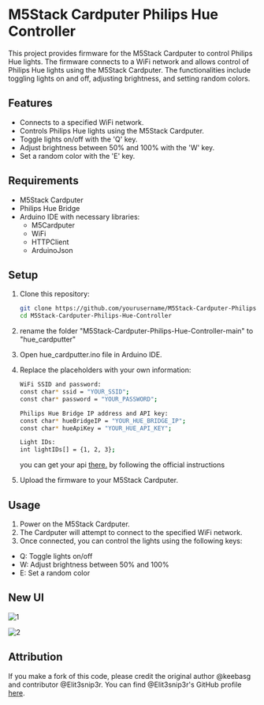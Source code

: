 # M5Stack Cardputer Philips Hue Controller

This project provides firmware for the M5Stack Cardputer to control Philips Hue lights. The firmware connects to a WiFi network and allows control of Philips Hue lights using the M5Stack Cardputer. The functionalities include toggling lights on and off, adjusting brightness, and setting random colors.

## Features

- Connects to a specified WiFi network.
- Controls Philips Hue lights using the M5Stack Cardputer.
- Toggle lights on/off with the 'Q' key.
- Adjust brightness between 50% and 100% with the 'W' key.
- Set a random color with the 'E' key.

## Requirements

- M5Stack Cardputer
- Philips Hue Bridge
- Arduino IDE with necessary libraries:
  - M5Cardputer
  - WiFi
  - HTTPClient
  - ArduinoJson

## Setup

1. Clone this repository:
   ```bash
   git clone https://github.com/yourusername/M5Stack-Cardputer-Philips-Hue-Controller.git
   cd M5Stack-Cardputer-Philips-Hue-Controller
2. rename the folder "M5Stack-Cardputer-Philips-Hue-Controller-main" to "hue_cardputter"

3. Open hue_cardputter.ino file in Arduino IDE.

4. Replace the placeholders with your own information:
   ```bash    
   WiFi SSID and password:
   const char* ssid = "YOUR_SSID";
   const char* password = "YOUR_PASSWORD";

   Philips Hue Bridge IP address and API key:
   const char* hueBridgeIP = "YOUR_HUE_BRIDGE_IP";
   const char* hueApiKey = "YOUR_HUE_API_KEY";
   
   Light IDs:
   int lightIDs[] = {1, 2, 3};
   ```
   you can get your api [there.](https://developers.meethue.com/develop/get-started-2/)
   by following the official instructions

6. Upload the firmware to your M5Stack Cardputer.

## Usage 

1. Power on the M5Stack Cardputer.
2. The Cardputer will attempt to connect to the specified WiFi network.
3. Once connected, you can control the lights using the following keys: 
  - Q: Toggle lights on/off
  - W: Adjust brightness between 50% and 100%
  - E: Set a random color


## New UI
![1](https://github.com/asg02fever/hue_cardputter/assets/163065176/2a8cbb4e-477b-46aa-bd0e-04f8b38fca26)

![2](https://github.com/asg02fever/hue_cardputter/assets/163065176/1193cc37-ba12-43cd-a4b9-0fe87a8ea977)



## Attribution
If you make a fork of this code, please credit the original author @keebasg and contributor @Elit3snip3r. You can find @Elit3snip3r's GitHub profile [here](https://github.com/Elitesniper06).


